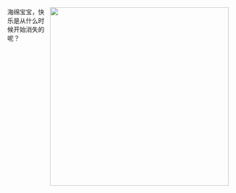 <img align='right' src='https://cdn.jsdelivr.net/gh/RimoChan/rimochan-cookbook/外/00.webp' width='407px'>
海绵宝宝，快乐是从什么时候开始消失的呢？
